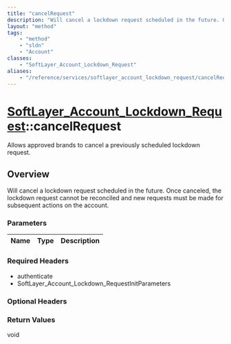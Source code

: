 ```yaml
---
title: "cancelRequest"
description: "Will cancel a lockdown request scheduled in the future. Once canceled, the lockdown request cannot be reconciled and new... "
layout: "method"
tags:
    - "method"
    - "sldn"
    - "Account"
classes:
    - "SoftLayer_Account_Lockdown_Request"
aliases:
    - "/reference/services/softlayer_account_lockdown_request/cancelRequest"
---
```

# [SoftLayer_Account_Lockdown_Request](/reference/services/SoftLayer_Account_Lockdown_Request)::cancelRequest

Allows approved brands to cancel a previously scheduled lockdown request.


## Overview 
Will cancel a lockdown request scheduled in the future. Once canceled, the lockdown request cannot be reconciled and new requests must be made for subsequent actions on the account. 

### Parameters 
|Name | Type | Description |
| --- | --- | --- |


### Required Headers
* authenticate
* SoftLayer_Account_Lockdown_RequestInitParameters

### Optional Headers

### Return Values
void

